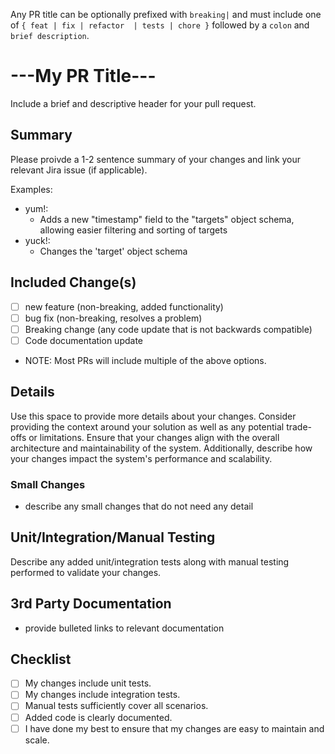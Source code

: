 Any PR title can be optionally prefixed with `breaking|` and must include one of `{ feat | fix | refactor  | tests | chore }` followed by a `colon` and `brief description`.

# ---My PR Title---

Include a brief and descriptive header for your pull request.

## Summary

Please proivde a 1-2 sentence summary of your changes and link your relevant Jira issue (if applicable).

Examples:
* yum!:
  * Adds a new "timestamp" field to the "targets" object schema, allowing easier filtering and sorting of targets
* yuck!:
  * Changes the 'target' object schema

## Included Change(s)
- [ ] new feature (non-breaking, added functionality)
- [ ] bug fix (non-breaking, resolves a problem)
- [ ] Breaking change (any code update that is not backwards compatible)
- [ ] Code documentation update

* NOTE: Most PRs will include multiple of the above options.

## Details

Use this space to provide more details about your changes. Consider providing the context around your solution as well as any potential trade-offs or limitations. Ensure that your changes align with the overall architecture and maintainability of the system. Additionally, describe how your changes impact the system's performance and scalability.

### Small Changes

* describe any small changes that do not need any detail

## Unit/Integration/Manual Testing

Describe any added unit/integration tests along with manual testing performed to validate your changes.

## 3rd Party Documentation

* provide bulleted links to relevant documentation

## Checklist
- [ ] My changes include unit tests.
- [ ] My changes include integration tests.
- [ ] Manual tests sufficiently cover all scenarios.
- [ ] Added code is clearly documented.
- [ ] I have done my best to ensure that my changes are easy to maintain and scale.
